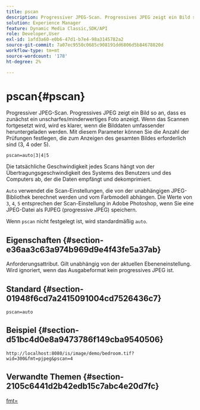 ```yaml
---
title: pscan
description: Progressiver JPEG-Scan. Progressives JPEG zeigt ein Bild so an, dass es zunächst ein unscharfes/minderwertiges Foto anzeigt.
solution: Experience Manager
feature: Dynamic Media Classic,SDK/API
role: Developer,User
exl-id: 1afd3a60-e0b6-47d1-b7e4-98a3145782a2
source-git-commit: 7a07ec9550c0685c908191dd6806d5b84678820d
workflow-type: tm+mt
source-wordcount: '178'
ht-degree: 2%

---
```


# pscan{#pscan}

Progressiver JPEG-Scan. Progressives JPEG zeigt ein Bild so an, dass es zunächst ein unscharfes/minderwertiges Foto anzeigt. Wenn das Scannen fortgesetzt wird, wird es klarer, wenn die Bilddaten umfassender heruntergeladen werden. Mit diesem Parameter können Sie die Anzahl der Prüfungen festlegen, die zum Anzeigen des gesamten Bildes erforderlich sind (3, 4 oder 5).

`pscan=auto|3|4|5`

Die tatsächliche Geschwindigkeit jedes Scans hängt von der Übertragungsgeschwindigkeit des Systems des Benutzers und des Computers ab, der die Daten empfängt und dekomprimiert.

`Auto` verwendet die Scan-Einstellungen, die von der unabhängigen JPEG-Bibliothek berechnet werden und vom Farbmodell abhängen. Die Werte von `3`, `4`, `5` entsprechen der Scan-Einstellung in Adobe Photoshop, wenn Sie eine JPEG-Datei als PJPEG (progressive JPEG) speichern.

Wenn `pscan` nicht festgelegt ist, wird standardmäßig `auto`.

## Eigenschaften {#section-e36aa3c63a974b969d9e4f43fe5a37ab}

Anforderungsattribut. Gilt unabhängig von der aktuellen Ebeneneinstellung. Wird ignoriert, wenn das Ausgabeformat kein progressives JPEG ist.

## Standard {#section-01948f6cd7a2415091004cd7526436c7}

`pscan=auto`

## Beispiel {#section-d51bc4d0e8a9473786f149cba9540506}

`http://localhost:8080/is/image/demo/bedroom.tif?wid=300&fmt=pjpeg&pscan=4`

## Verwandte Themen {#section-2105c6441d2b42edb15c7abc4e20d7fc}

[fmt=](../../../../../is-api/http-ref/image-serving-api-ref/c-http-protocol-reference/c-command-reference/r-is-http-fmt.md#reference-cdf10043423b45ba9fe15157fb3ae37a)
